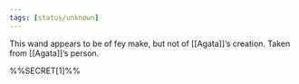 ```yaml
---
tags: [status/unknown]
---
```


This wand appears to be of fey make, but not of [[Agata]]’s creation. Taken from [[Agata]]’s person. 

%%SECRET[1]%%